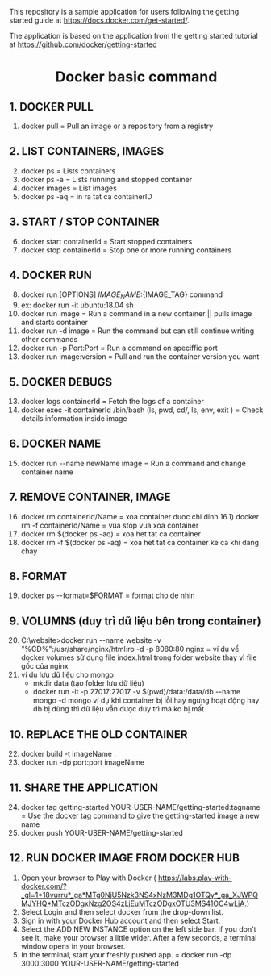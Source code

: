 This repository is a sample application for users following the getting started guide at https://docs.docker.com/get-started/.

The application is based on the application from the getting started tutorial at https://github.com/docker/getting-started

<h1 align="center">Docker basic command</h1> 

## 1. DOCKER PULL
1) docker pull = Pull an image or a repository from a registry

## 2. LIST CONTAINERS, IMAGES
2) docker ps = Lists containers
3) docker ps -a = Lists running and stopped container
4) docker images = List images 
5) docker ps -aq = in ra tat ca containerID

## 3. START / STOP CONTAINER
6) docker start containerId = Start stopped containers
7) docker stop containerId = Stop one or more running containers

## 4. DOCKER RUN
8) docker run [OPTIONS] ${IMAGE_NAME}:${IMAGE_TAG} command
8) ex: docker run -it ubuntu:18.04 sh 
9) docker run image = Run a command in a new container || pulls image and starts container
10) docker run -d image = Run the command but can still continue writing other commands 
11) docker run -p Port:Port = Run a command on speciffic port
12) docker run image:version = Pull and run the container version you want

## 5. DOCKER DEBUGS
13) docker logs containerId = Fetch the logs of a container
14) docker exec -it containerId /bin/bash (ls, pwd, cd/, ls, env, exit ) = Check details information inside image

## 6. DOCKER NAME
15) docker run --name newName image = Run a command and change container name

## 7. REMOVE CONTAINER, IMAGE
16) docker rm containerId/Name = xoa container duoc chi dinh
16.1) docker rm -f containerId/Name = vua stop vua xoa container
17) docker rm $(docker ps -aq) = xoa het tat ca container
18) docker rm -f $(docker ps -aq) = xoa het tat ca container ke ca khi dang chay
              
## 8. FORMAT
19) docker ps --format=$FORMAT = format cho de nhin

## 9. VOLUMNS (duy trì dữ liệu bên trong container)
20) C:\website>docker run --name website -v "%CD%":/usr/share/nginx/html:ro -d -p 8080:80 nginx = ví dụ vể docker volumes sử dụng file index.html trong folder website thay vì file gốc của nginx
21) ví dụ lưu dữ liệu cho mongo
    + mkdir data (tạo folder lưu dữ liệu)
    + docker run -it -p 27017:27017 -v $(pwd)/data:/data/db --name mongo -d mongo
ví dụ khi container bị lỗi hay ngưng hoạt động hay db bị dừng thì dữ liệu vẫn được duy trì mà ko bị mất

## 10. REPLACE THE OLD CONTAINER
22) docker build -t imageName .
23) docker run -dp port:port imageName

## 11. SHARE THE APPLICATION
24) docker tag getting-started YOUR-USER-NAME/getting-started:tagname = Use the docker tag command to give the getting-started image a new name
25) docker push YOUR-USER-NAME/getting-started

## 12. RUN DOCKER IMAGE FROM DOCKER HUB
1) Open your browser to Play with Docker ( https://labs.play-with-docker.com/?_gl=1*18vurru*_ga*MTg0NjU5Nzk3NS4xNzM3MDg1OTQy*_ga_XJWPQMJYHQ*MTczODgxNzg2OS4zLjEuMTczODgxOTU3MS41OC4wLjA.)
2) Select Login and then select docker from the drop-down list.
3) Sign in with your Docker Hub account and then select Start.
4) Select the ADD NEW INSTANCE option on the left side bar. If you don't see it, make your browser a little wider. After a few seconds, a terminal window opens in your browser.
5) In the terminal, start your freshly pushed app. = docker run -dp 3000:3000 YOUR-USER-NAME/getting-started

